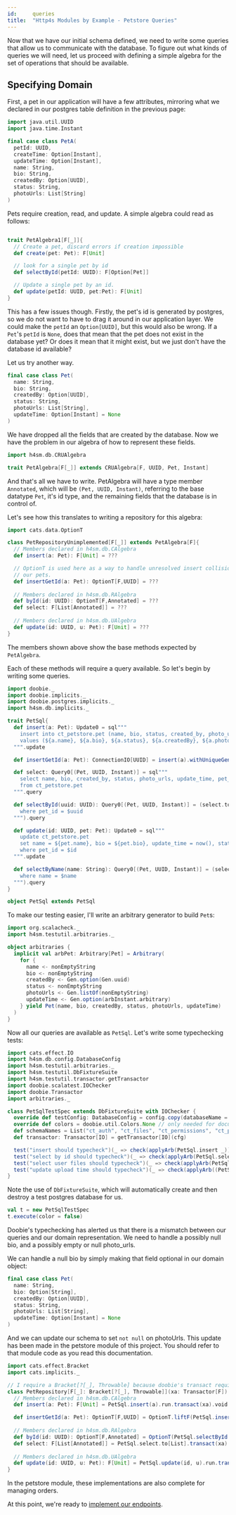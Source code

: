 ```yaml
---
id:     queries
title:  "Http4s Modules by Example - Petstore Queries"
---
```


Now that we have our initial schema defined, we need to write some queries that allow us to communicate with the database. To figure out what kinds of queries we will need, let us proceed with defining a simple algebra for the set of operations that should be available.

Specifying Domain
---

First, a pet in our application will have a few attributes, mirroring what we declared in our postgres table definition in the previous page:

```scala mdoc
import java.util.UUID
import java.time.Instant

final case class PetA(
  petId: UUID,
  createTime: Option[Instant],
  updateTime: Option[Instant],
  name: String,
  bio: String,
  createdBy: Option[UUID],
  status: String,
  photoUrls: List[String]
)
```

Pets require creation, read, and update. A simple algebra could read as follows:

```scala mdoc

trait PetAlgebra1[F[_]]{
  // Create a pet, discard errors if creation impossible
  def create(pet: Pet): F[Unit]

  // look for a single pet by id
  def selectById(petId: UUID): F[Option[Pet]]

  // Update a single pet by an id.
  def update(petId: UUID, pet:Pet): F[Unit]
}
```

This has a few issues though. Firstly, the pet's id is generated by postgres, so we do not want to have to drag it around in our application layer. We could make the `petId` an `Option[UUID]`, but this would also be wrong. If a `Pet`'s `petId` is `None`, does that mean that the pet does not exist in the database yet? Or does it mean that it might exist, but we just don't have the database id available?

Let us try another way.


```scala mdoc
final case class Pet(
  name: String,
  bio: String,
  createdBy: Option[UUID],
  status: String,
  photoUrls: List[String],
  updateTime: Option[Instant] = None
)
```

We have dropped all the fields that are created by the database.  Now we have the problem in our algebra of how to represent these fields.

```scala mdoc
import h4sm.db.CRUAlgebra

trait PetAlgebra[F[_]] extends CRUAlgebra[F, UUID, Pet, Instant]
```

And that's all we have to write. PetAlgebra will have a type member `Annotated`, which will be `(Pet, UUID, Instant)`, referring to the base datatype `Pet`, it's id type, and the remaining fields that the database is in control of. 

Let's see how this translates to writing a repository for this algebra:

```scala mdoc
import cats.data.OptionT

class PetRepositoryUnimplemented[F[_]] extends PetAlgebra[F]{
  // Members declared in h4sm.db.CAlgebra
  def insert(a: Pet): F[Unit] = ???

  // OptionT is used here as a way to handle unresolved insert collisions. We don't have any unique fields on
  // our pets.
  def insertGetId(a: Pet): OptionT[F,UUID] = ???
  
  // Members declared in h4sm.db.RAlgebra
  def byId(id: UUID): OptionT[F,Annotated] = ???
  def select: F[List[Annotated]] = ???
  
  // Members declared in h4sm.db.UAlgebra
  def update(id: UUID, u: Pet): F[Unit] = ???
}
```

The members shown above show the base methods expected by `PetAlgebra`.

Each of these methods will require a query available. So let's begin by writing some queries.

```scala mdoc
import doobie._
import doobie.implicits._
import doobie.postgres.implicits._
import h4sm.db.implicits._

trait PetSql{
  def insert(a: Pet): Update0 = sql"""
    insert into ct_petstore.pet (name, bio, status, created_by, photo_urls)
    values (${a.name}, ${a.bio}, ${a.status}, ${a.createdBy}, ${a.photoUrls})
  """.update

  def insertGetId(a: Pet): ConnectionIO[UUID] = insert(a).withUniqueGeneratedKeys("pet_id")

  def select: Query0[(Pet, UUID, Instant)] = sql"""
    select name, bio, created_by, status, photo_urls, update_time, pet_id, create_date
    from ct_petstore.pet
  """.query

  def selectById(uuid: UUID): Query0[(Pet, UUID, Instant)] = (select.toFragment ++ fr"""
    where pet_id = $uuid
  """).query

  def update(id: UUID, pet: Pet): Update0 = sql"""
    update ct_petstore.pet
    set name = ${pet.name}, bio = ${pet.bio}, update_time = now(), status = ${pet.status}, photo_urls = ${pet.photoUrls}
    where pet_id = $id
  """.update

  def selectByName(name: String): Query0[(Pet, UUID, Instant)] = (select.toFragment ++ fr"""
    where name = $name
  """).query
}

object PetSql extends PetSql
```

To make our testing easier, I'll write an arbitrary generator to build `Pet`s:

```scala mdoc
import org.scalacheck._
import h4sm.testutil.arbitraries._

object arbitraries {
  implicit val arbPet: Arbitrary[Pet] = Arbitrary(
    for {
      name <- nonEmptyString
      bio <- nonEmptyString
      createdBy <- Gen.option(Gen.uuid)
      status <- nonEmptyString
      photoUrls <- Gen.listOf(nonEmptyString)
      updateTime <- Gen.option(arbInstant.arbitrary)
    } yield Pet(name, bio, createdBy, status, photoUrls, updateTime)
  )
}

```


Now all our queries are available as `PetSql`. Let's write some typechecking tests:

```scala mdoc 
import cats.effect.IO
import h4sm.db.config.DatabaseConfig
import h4sm.testutil.arbitraries._
import h4sm.testutil.DbFixtureSuite
import h4sm.testutil.transactor.getTransactor
import doobie.scalatest.IOChecker
import doobie.Transactor
import arbitraries._

class PetSqlTestSpec extends DbFixtureSuite with IOChecker {
  override def testConfig: DatabaseConfig = config.copy(databaseName = "petstoretest") // only needed for documentation
  override def colors = doobie.util.Colors.None // only needed for documentation
  def schemaNames = List("ct_auth", "ct_files", "ct_permissions", "ct_petstore")
  def transactor: Transactor[IO] = getTransactor[IO](cfg)

  test("insert should typecheck")(_ => check(applyArb(PetSql.insert _)))
  test("select by id should typecheck")(_ => check(applyArb(PetSql.selectById _)))
  test("select user files should typecheck")(_ => check(applyArb(PetSql.selectByName _)))
  test("update upload time should typecheck")(_ => check(applyArb((PetSql.update _).tupled)))
}
```

Note the use of `DbFixtureSuite`, which will automatically create and then destroy a test postgres database for us.

```scala mdoc
val t = new PetSqlTestSpec
t.execute(color = false)
```

Doobie's typechecking has alerted us that there is a mismatch between our queries and our domain representation. We need to handle a possibly null bio, and a possibly empty or null photo_urls.  

We can handle a null bio by simply making that field optional in our domain object:

```scala
final case class Pet(
  name: String,
  bio: Option[String],
  createdBy: Option[UUID],
  status: String,
  photoUrls: List[String],
  updateTime: Option[Instant] = None
)
```

And we can update our schema to set `not null` on photoUrls. This update has been made in the petstore module of this project. You should refer to that module code as you read this documentation.

```scala mdoc
import cats.effect.Bracket
import cats.implicits._

// I require a Bracket[?[_], Throwable] because doobie's transact requires it.
class PetRepository[F[_]: Bracket[?[_], Throwable]](xa: Transactor[F]) extends PetAlgebra[F]{
  // Members declared in h4sm.db.CAlgebra
  def insert(a: Pet): F[Unit] = PetSql.insert(a).run.transact(xa).void

  def insertGetId(a: Pet): OptionT[F,UUID] = OptionT.liftF(PetSql.insertGetId(a).transact(xa))
  
  // Members declared in h4sm.db.RAlgebra
  def byId(id: UUID): OptionT[F,Annotated] = OptionT(PetSql.selectById(id).option.transact(xa))
  def select: F[List[Annotated]] = PetSql.select.to[List].transact(xa)
  
  // Members declared in h4sm.db.UAlgebra
  def update(id: UUID, u: Pet): F[Unit] = PetSql.update(id, u).run.transact(xa).void
}
```

In the petstore module, these implementations are also complete for managing orders.

At this point, we're ready to [implement our endpoints](03-endpoints.md).
